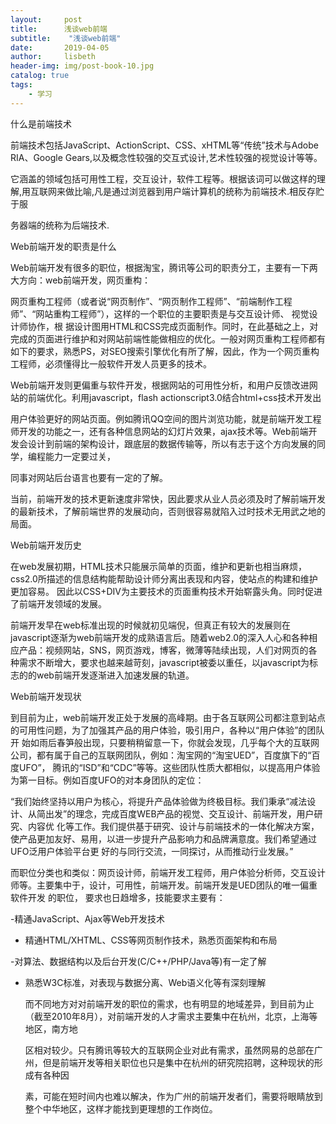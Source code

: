 ```yaml
---
layout:     post
title:      浅谈web前端
subtitle:    "浅谈web前端"
date:       2019-04-05
author:     lisbeth
header-img: img/post-book-10.jpg
catalog: true
tags:
    - 学习
---
```

什么是前端技术 

前端技术包括JavaScript、ActionScript、CSS、xHTML等“传统”技术与Adobe RIA、Google Gears,以及概念性较强的交互式设计,艺术性较强的视觉设计等等。

它涵盖的领域包括可用性工程，交互设计，软件工程等。根据该词可以做这样的理解,用互联网来做比喻,凡是通过浏览器到用户端计算机的统称为前端技术.相反存贮于服

务器端的统称为后端技术.

Web前端开发的职责是什么 

 Web前端开发有很多的职位，根据淘宝，腾讯等公司的职责分工，主要有一下两大方向：web前端开发，网页重构：

网页重构工程师（或者说“网页制作”、“网页制作工程师”、“前端制作工程师”、“网站重构工程师”），这样的一个职位的主要职责是与交互设计师、 视觉设计师协作，根
据设计图用HTML和CSS完成页面制作。同时，在此基础之上，对完成的页面进行维护和对网站前端性能做相应的优化。一般对网页重构工程师都有如下的要求，熟悉PS，对SEO搜索引擎优化有所了解，因此，作为一个网页重构工程师，必须懂得比一般软件开发人员更多的技术。

 Web前端开发则更偏重与软件开发，根据网站的可用性分析，和用户反馈改进网站的前端优化。利用javascript，flash actionscript3.0结合html+css技术开发出
 
 用户体验更好的网站页面。例如腾讯QQ空间的图片浏览功能，就是前端开发工程师开发的功能之一，还有各种信息网站的幻灯片效果，ajax技术等。Web前端开发会设计到前端的架构设计，跟底层的数据传输等，所以有志于这个方向发展的同学，编程能力一定要过关，
 
 同事对网站后台语言也要有一定的了解。

当前，前端开发的技术更新速度非常快，因此要求从业人员必须及时了解前端开发的最新技术，了解前端世界的发展动向，否则很容易就陷入过时技术无用武之地的局面。

Web前端开发历史

   在web发展初期，HTML技术只能展示简单的页面，维护和更新也相当麻烦，css2.0所描述的信息结构能帮助设计师分离出表现和内容，使站点的构建和维护更加容易。
   因此以CSS+DIV为主要技术的页面重构技术开始崭露头角。同时促进了前端开发领域的发展。

前端开发早在web标准出现的时候就初见端倪，但真正有较大的发展则在javascript逐渐为web前端开发的成熟语言后。随着web2.0的深入人心和各种相应产品：视频网站，SNS，网页游戏，博客，微薄等陆续出现，人们对网页的各种需求不断增大，要求也越来越苛刻，javascript被委以重任，以javascript为标志的的web前端开发逐渐进入加速发展的轨道。

Web前端开发现状

   到目前为止，web前端开发正处于发展的高峰期。由于各互联网公司都注意到站点的可用性问题，为了加强其产品的用户体验，吸引用户，各种以“用户体验”的团队开
   始如雨后春笋般出现，只要稍稍留意一下，你就会发现，几乎每个大的互联网公司，都有属于自己的互联网团队，例如：淘宝网的“淘宝UED”，百度旗下的“百度UFO”，
   腾讯的“ISD”和“CDC”等等。这些团队性质大都相似，以提高用户体验为第一目标。例如百度UFO的对本身团队的定位：

“我们始终坚持以用户为核心，将提升产品体验做为终极目标。我们秉承“减法设计、从简出发”的理念，完成百度WEB产品的视觉、交互设计、前端开发，用户研究、内容优
化等工作。我们提供基于研究、设计与前端技术的一体化解决方案，使产品更加友好、易用，以进一步提升产品影响力和品牌满意度。我们希望通过UFO泛用户体验平台更
好的与同行交流，一同探讨，从而推动行业发展。”

而职位分类也和类似：网页设计师，前端开发工程师，用户体验分析师，交互设计师等。主要集中于，设计，可用性，前端开发。前端开发是UED团队的唯一偏重软件开发
的职位， 要求也日趋增多，技能要求主要有：

-精通JavaScript、Ajax等Web开发技术

- 精通HTML/XHTML、CSS等网页制作技术，熟悉页面架构和布局

-对算法、数据结构以及后台开发(C/C++/PHP/Java等)有一定了解

- 熟悉W3C标准，对表现与数据分离、Web语义化等有深刻理解


   而不同地方对对前端开发的职位的需求，也有明显的地域差异，到目前为止（截至2010年8月），对前端开发的人才需求主要集中在杭州，北京，上海等地区，南方地
   
   区相对较少。只有腾讯等较大的互联网企业对此有需求，虽然网易的总部在广州，但是前端开发等相关职位也只是集中在杭州的研究院招聘，这种现状的形成有各种因
   
   素，可能在短时间内也难以解决，作为广州的前端开发者们，需要将眼睛放到整个中华地区，这样才能找到更理想的工作岗位。
